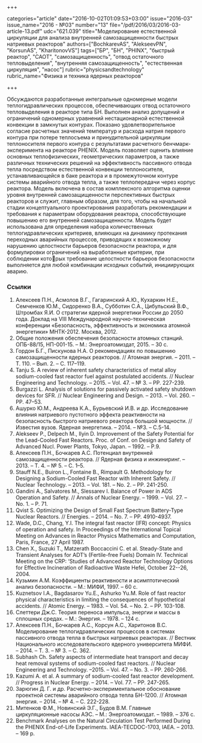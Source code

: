 +++

categories="article"
date="2016-10-02T01:09:53+03:00"
issue="2016-03"
issue_name="2016 - №03"
number="13"
file="/pdf/2016/03/2016-03-article-13.pdf"
udc="621.039"
title="Моделирование естественной циркуляции для анализа внутренней самозащищенности быстрых натриевых реакторов"
authors=["BochkarevAS", "AlekseevPN", "KorsunAS", "KharitonovVS"]
tags=["БР", "БН", "PHINX", "быстрый реактор", "САОТ", "самозащищенность", "отвод остаточного тепловыделения", "внутренняя самозащищенность", "естественная циркуляция", "насос"]
rubric="physicsandtechnology"
rubric_name="Физика и техника ядерных реакторов"

+++

Обсуждаются разработанные интегральные одномерные модели теплогидравлических процессов, обеспечивающих отвод остаточного тепловыделения в реакторе типа БН. 
Выполнен анализ допущений и ограничений одномерных уравнений нестационарной естественной конвекции в замкнутых контурах. 
Показано удовлетворительное согласие расчетных значений температур и расхода натрия первого контура при потере теплосъема и принудительной циркуляции теплоносителя первого контура с результатами расчетного бенчмарк-эксперимента на реакторе PHENIX. 
Модель позволяет оценить влияние основных теплофизических, геометрических параметров, а также различных технических решений на эффективность пассивного отвода тепла посредством естественной конвекции теплоносителя, устанавливающейся в баке реактора и в промежуточном контуре системы аварийного отвода тепла, а также теплопередачи через корпус реактора. 
Модель включена в состав комплексного алгоритма оценки уровня внутренней самозащищенности перспективных быстрых реакторов и служит, главным образом, для того, чтобы на начальной стадии концептуального проектирования разработать рекомендации и требования к параметрам оборудования реактора, способствующие повышению его внутренней самозащищенности. 
Модель будет использована для определения набора количественных теплогидравлических критериев, влияющих на динамику протекания переходных аварийных процессов, приводящих к возможному нарушению целостности барьеров безопасности реактора, и для формулировки ограничений на выработанные критерии, при соблюдении которых требование целостности барьеров безопасности выполняется для любой комбинации исходных событий, инициирующих аварию.

### Ссылки

1. Алексеев П.Н., Асмолов В.Г., Гагаринский А.Ю., Кухаркин Н.Е., Семченков Ю.М., Сидоренко В.А., Субботин С.А., Цибульский В.Ф., Штромбах Я.И. О стратегии ядерной энергетики России до 2050 года. Доклад на VIII Международной научно-техническая конференции «Безопасность, эффективность и экономика атомной энергетики» МНТК-2012. Москва, 2012.
2. Общие положения обеспечения безопасности атомных станций. ОПБ-88/15, НП-001-15. – М.: Энергоатомиздат, 2015. – 30 с.
3. Гордон Б.Г., Пискунова Н.А. О рекомендациях по повышению самозащищенности ядерных реакторов. // Атомная энергия. – 2011. – Т. 110. – Вып. 2. – С. 117–119.
4. Tanju S. A review of inherent safety characteristics of metal alloy sodium-cooled fast reactor fuel against postulated accidents. // Nuclear Engineering and Technology. – 2015. – Vol. 47. – № 3. – PP. 227-239.
5. Burgazzi L. Analysis of solutions for passively activated safety shutdown devices for SFR. // Nuclear Engineering and Design. – 2013. – Vol. 260. – PP. 47–53.
6. Ашурко Ю.М., Андреева К.А., Бурьевский И.В. и др. Исследование влияния натриевого пустотного эффекта реактивности на безопасность быстрого натриевого реактора большой мощности. // Известия вузов. Ядерная энергетика. – 2014. – №3. – C.5-14.
7. Alekseev P., Delpech M., Ilyin D. Improvement of the Safety Potential for the Lead-Cooled Fast Reactors. Proc. of Conf. on Design and Safety of Advanced Nucl. Power Plants, Tokyo, Japan. – 1992. – P.9.
8. Алексеев П.Н., Бочкарев А.С. Потенциал внутренней самозащищенности реактора. // Ядерная физика и инжиниринг. – 2013. – Т. 4. – № 5. – С. 1–5.
9. Stauff N.E., Buiron L., Fontaine B., Rimpault G. Methodology for Designing a Sodium-Cooled Fast Reactor with Inherent Safety. // Nuclear Technology. – 2013. – Vol. 181. – No. 2. – PP. 241-250.
10. Gandini A., Salvatores M., Slessarev I. Balance of Power in ADS Operation and Safety. // Annals of Nuclear Energy. – 1999. – Vol. 27. – No. 1. – P. 71.
11. Qvist S. Optimizing the Design of Small Fast Spectrum Battery-Type Nuclear Reactors. // Energies. – 2014. – No. 7. – PP. 4910-4937.
12. Wade, D.C., Chang, Y.I. The integral fast reactor (IFR) concept: Physics of operation and safety. In Proceedings of the International Topical Meeting on Advances in Reactor Physics Mathematics and Computation, Paris, France, 27 April 1987.
13. Chen X., Suzuki T., Matzerath Boccaccini C. et al. Steady-State and Transient Analyses for ADT’s (Fertile-free Fuels) Domain IV. Technical Meeting on the CRP: ‘Studies of Advanced Reactor Technology Options for Effective Incineration of Radioactive Waste Hefei, October 22--26, 2004.
14. Кузьмин А.М. Коэффициенты реактивности и асимптотический анализ безопасности. – М.: МИФИ, 1997. – 60 с.
15. Kuznetsov I.A., Bagdasarov Yu.E., Ashurko Yu.M. Role of fast reactor physical characteristics in limiting the consequences of hypothetical accidents. // Atomic Energy. – 1983. – Vol. 54. – No. 2. – PP. 103-108.
16. Слеттери Дж.С. Теория переноса импульса, энергии и массы в сплошных средах. – М.: Энергия. – 1978. – 124 c.
17. Алексеев П.Н., Бочкарев А.С., Корсун А.С., Харитонов В.С. Моделирование теплогидравлических процессов в системах пассивного отвода тепла в быстрых натриевых реакторах. // Вестник Национального исследовательского ядерного университета МИФИ. – 2014. – Т. 3. – № 3. – С. 362.
18. Subhash Ch. Safety aspects of intermediate heat transport and decay heat removal systems of sodium-cooled fast reactors. // Nuclear Engineering and Technology. –2015. – Vol. 47. – No. 3. – PP. 260-266.
19. Kazumi A. et al. A summary of sodium-cooled fast reactor development. // Progress in Nuclear Energy. – 2014. – Vol. 77. – PP. 247-265.
20. Зарюгин Д. Г. и др. Расчетно-экспериментальное обоснование проектной системы аварийного отвода тепла БН-1200. // Атомная энергия. – 2014. – № 4. – С. 222-228.
21. Митенков Ф.М., Новинский Э.Г., Будов В.М. Главные циркуляционные насосы АЭС. – М.: Энергоатомиздат. – 1989. – 376 с.
22. Benchmark Analyses on the Natural Circulation Test Performed During the PHENIX End-of-Life Experiments. IAEA-TECDOC-1703, IAEA. – 2013. – 169 p.